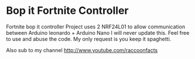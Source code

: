 # Bop it Fortnite Controller
Fortnite bop it controller 
Project uses 2 NRF24L01 to allow communication between Arduino leonardo + Arduino Nano
I will never update this. Feel free to use and abuse the code. My only request is you keep
it spaghetti. 

Also sub to my channel 
http://www.youtube.com/raccoonfacts
